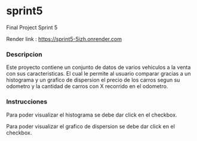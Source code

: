 # sprint5
Final Project Sprint 5

Render link : https://sprint5-5izh.onrender.com

### Descripcion
Este proyecto contiene un conjunto de datos de varios vehiculos a la venta con sus caracteristicas.
El cual le permite al usuario comparar gracias a un histograma y un grafico de dispersion el precio de los carros segun su odometro y la cantidad de carros con X recorrido en el odometro.

### Instrucciones
Para poder visualizar el histograma se debe dar click en el checkbox.

Para poder visualizar el grafico de dispersion se debe dar click en el checkbox.
